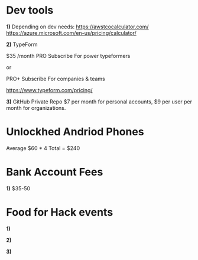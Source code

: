 # Dev tools
**1)** Depending on dev needs:
https://awstcocalculator.com/
https://azure.microsoft.com/en-us/pricing/calculator/

**2)** TypeForm

$35 /month
PRO
Subscribe
For power typeformers

or 

PRO+
Subscribe
For companies & teams

https://www.typeform.com/pricing/

**3)** GitHub Private Repo $7 per month for personal accounts, $9 per user per month for organizations.

# Unlockhed Andriod Phones
Average $60 * 4
Total = $240


# Bank Account Fees

**1)** $35-50


# Food for Hack events
**1)**

**2)**

**3)**
